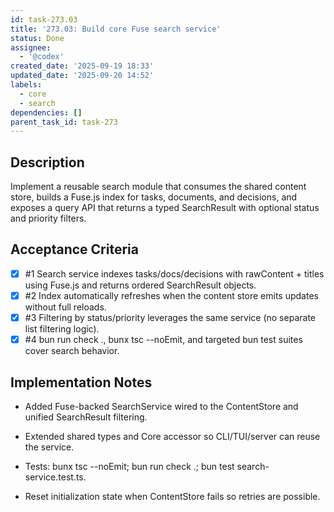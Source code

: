 ```yaml
---
id: task-273.03
title: '273.03: Build core Fuse search service'
status: Done
assignee:
  - '@codex'
created_date: '2025-09-19 18:33'
updated_date: '2025-09-20 14:52'
labels:
  - core
  - search
dependencies: []
parent_task_id: task-273
---
```


## Description

<!-- SECTION:DESCRIPTION:BEGIN -->
Implement a reusable search module that consumes the shared content store, builds a Fuse.js index for tasks, documents, and decisions, and exposes a query API that returns a typed SearchResult with optional status and priority filters.
<!-- SECTION:DESCRIPTION:END -->

## Acceptance Criteria
<!-- AC:BEGIN -->
- [x] #1 Search service indexes tasks/docs/decisions with rawContent + titles using Fuse.js and returns ordered SearchResult objects.
- [x] #2 Index automatically refreshes when the content store emits updates without full reloads.
- [x] #3 Filtering by status/priority leverages the same service (no separate list filtering logic).
- [x] #4 bun run check ., bunx tsc --noEmit, and targeted bun test suites cover search behavior.
<!-- AC:END -->

## Implementation Notes

<!-- SECTION:NOTES:BEGIN -->
- Added Fuse-backed SearchService wired to the ContentStore and unified SearchResult filtering.
- Extended shared types and Core accessor so CLI/TUI/server can reuse the service.
- Tests: bunx tsc --noEmit; bun run check .; bun test search-service.test.ts.

- Reset initialization state when ContentStore fails so retries are possible.
<!-- SECTION:NOTES:END -->
